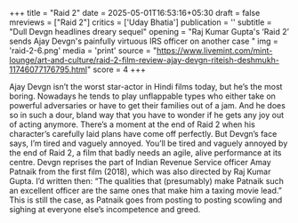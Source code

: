 +++
title = "Raid 2"
date = 2025-05-01T16:53:16+05:30
draft = false
mreviews = ["Raid 2"]
critics = ['Uday Bhatia']
publication = ''
subtitle = "Dull Devgn headlines dreary sequel"
opening = "Raj Kumar Gupta's ‘Raid 2’ sends Ajay Devgn's painfully virtuous IRS officer on another case "
img = 'raid-2-6.png'
media = 'print'
source = "https://www.livemint.com/mint-lounge/art-and-culture/raid-2-film-review-ajay-devgn-riteish-deshmukh-11746077176795.html"
score = 4
+++

Ajay Devgn isn’t the worst star-actor in Hindi films today, but he’s the most boring. Nowadays he tends to play unflappable types who either take on powerful adversaries or have to get their families out of a jam. And he does so in such a dour, bland way that you have to wonder if he gets any joy out of acting anymore. There’s a moment at the end of Raid 2 when his character’s carefully laid plans have come off perfectly. But Devgn’s face says, I’m tired and vaguely annoyed. You’ll be tired and vaguely annoyed by the end of Raid 2, a film that badly needs an agile, alive performance at its centre. Devgn reprises the part of Indian Revenue Service officer Amay Patnaik from the first film (2018), which was also directed by Raj Kumar Gupta. I’d written then: “The qualities that (presumably) make Patnaik such an excellent officer are the same ones that make him a taxing movie lead.” This is still the case, as Patnaik goes from posting to posting scowling and sighing at everyone else’s incompetence and greed.
